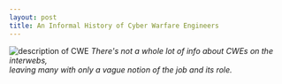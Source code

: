 ```yaml
---
layout: post
title: An Informal History of Cyber Warfare Engineers
---
```


![description of CWE](https://lh3.googleusercontent.com/pw/AP1GczM5TV2QMNz1r0w1p3bOBirTCz1HN5k3VqaZ_Bx7zMnbbk6mxTHBOPZSFcomEejB7-u-OmaHLLdfriExoDNp9aGB9oivCc2jjNnLEIdYP6E7bSoPeUsn=w2400)
_There's not a whole lot of info about CWEs on the interwebs, <br>leaving many with only a vague notion of the job and its role._